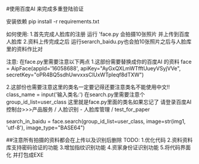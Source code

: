 #使用百度AI 来完成多重登陆验证

安装依赖 pip install -r requirements.txt

如何使用:
1.首先完成人脸库的注册 运行 'face.py 会拍摄10张照片 并上传到百度人脸库 
2.资料上传完成之后 运行serarch_baidu.py也会拍10张照片之后与人脸库里的资料作比对

注意: 在face.py里需要注意以下两点 
1.这部份需要替换成你的百度AI 的资料 
face = AipFace(appId='16058688', apiKey="AyGxQXLmWTfftUueyVSyjVVe", secretKey="oPR4BQ5sdhUwvxxsClUxWTpIeqf8dTXW")

2.这部份也需要注意这里的类名一定要记得还要注意类名不能使用中文!! class_name = input('输入类名:') 
在search.py里需要注意个group_id_list=user_class 这里就是face.py里面的类名如果忘记了 
请登录百度AI控制台>>>产品服务 / 人脸识别 - 人脸库管理 / test_for_paper

search_in_baidu = face.search(group_id_list=user_class, image=str(img1, 'utf-8'), image_type="BASE64")

##注意所有拍摄的资料都会在上传以及识别后删除 
TODO: 
1.优化代码 
2.资料资料库支持密码验证的功能 
3.增加指纹识别功能 
4.资家身份证识别功能
5.将代码界面化 并打包成EXE
